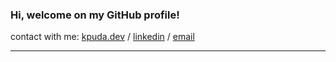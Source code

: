 ### Hi, welcome on my GitHub profile!

contact with
me: [kpuda.dev](https://kpuda.dev/) / [linkedin](https://www.linkedin.com/in/kpuda/) / [email](mailto:kpuda.contact@gmail.com)

---
